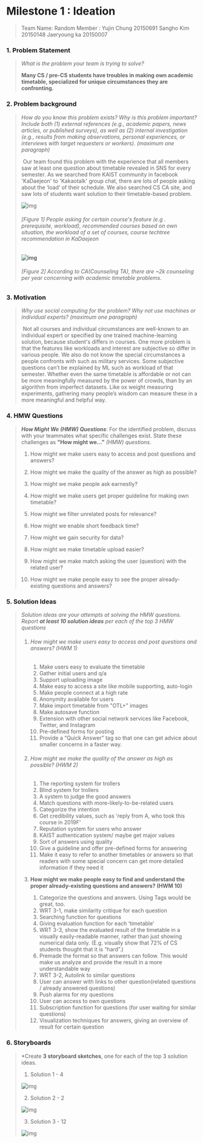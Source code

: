 
# Milestone  1 : Ideation

> Team Name: Random 
> Member : Yujin Chung 20150691 Sangho Kim 20150148 Jaeryoung ka 20150007

### 1. Problem Statement

> *What is the problem your team is trying to solve?*
>
> **Many CS / pre-CS students have troubles in making own academic timetable, specialized for unique circumstances they are confronting.**



### 2. Problem background

> *How do you know this problem exists? Why is this problem important? Include both (1) external references (e.g., academic papers, news articles, or published surveys), as well as (2) internal investigation (e.g., results from making observations, personal experiences, or interviews with target requesters or workers). (maximum one paragraph)*
>
> ​	Our team found this problem with the experience that all members saw at least one question about timetable revealed in SNS for every semester. As we searched from KAIST community in facebook 'KaDaejeon' to 'Kakaotalk' group chat, there are lots of people asking about the ‘load’ of their schedule. We also searched CS CA site, and saw lots of students want solution to their timetable-based problem.
>
> ![img](https://lh4.googleusercontent.com/yaWv0T_7f7_BY0n4aeSZL78RfVdIL7XLeaApgdzCsCyPPeNihG1CR5YfN3HcFnmrkVeO4CA9IczVY-wL0WBg5iqqtgu9_NCToHLE7woJ-1kwbsFWWFDoVHAQ6fCq1Fk_FNQzsk9_)
>
> ###### [Figure 1] People asking for certain course's feature (e.g . prerequisite, workload), recommended courses based on own situation, the workload of a set of courses, course techtree recommendation in KaDaejeon
>
>  **![img](https://lh6.googleusercontent.com/087sf_eXr5Ma1D775E6rCmI4RU6FkCOMKRUOw0QRelkRmHt_6a-TsPj73CmPu7yf068-gzjwriWux8_w-3GWuaYUmaPgvHtTbfuRhXfjqZwCQq9qAtQOgAyaD-y19L6viG0zjLoF)**
>
> ###### [Figure 2] According to CA(Counseling TA), there are ~2k counseling per year concerning with academic timetable problems.

### 3. Motivation

> *Why use social computing for the problem? Why not use machines or individual experts? (maximum one paragraph)*
>
> ​	Not all courses and individual circumstances are well-known to an individual expert or specified by one trained machine-learning solution, because student's differs in courses. One more problem is that the features like workloads and interest are subjective so differ in various people. We also do not know the special circumstances a people confronts with such as military services. Some subjective questions can’t be explained by ML such as workload of that semester. Whether even the same timetable is affordable or not can be more meaningfully measured by the power of crowds, than by an algorithm from imperfect datasets. Like ox weight measuring experiments, gathering many people’s wisdom can measure these in a more meaningful and helpful way.

### 4. HMW Questions

> ***How Might We (HMW) Questions***: For the identified problem, discuss with your teammates what specific challenges exist. State these challenges as **"How might we..."** *(HMW) questions.*
>
> 1. How might we make users easy to access and post questions and answers?
>
> 2. How might we make the quality of the answer as high as possible? 
>
> 3. How might we make people ask earnestly?
>
> 4. How might we make users get proper guideline for making own timetable?
>
> 5. How might we filter unrelated posts for relevance?
>
> 6. How might we enable short feedback time?
>
> 7. How might we gain security for data?
>
> 8. How might we make timetable upload easier?
>
> 9. How might we make match asking the user (question) with the related user?
>
> 10. How might we make people easy to see the proper already-existing questions and answers?
>
>     

### 5. Solution Ideas

> *Solution ideas are your attempts at solving the HMW questions. Report **at least 10 solution ideas** per each of the top 3 HMW questions*
>
> 1. ###### How might we make users easy to access and post questions and answers? (HWM 1)
>
>    1. Make users easy to evaluate the timetable
>    2. Gather initial users and q/a
>    3. Support uploading image
>    4. Make easy to access a site like mobile supporting, auto-login
>    5. Make people connect at a high rate
>    6. Anonymity available for users
>    7. Make import timetable from "OTL+" images
>    8. Make autosave function
>    9. Extension with other social network services like Facebook, Twitter, and Instagram
>    10. Pre-defined forms for posting
>    11. Provide a “Quick Answer” tag so that one can get advice about smaller concerns in a faster way.
>
> 2. ###### How might we make the quality of the answer as high as possible? (HWM 2)
>
>    1. The reporting system for trollers
>    2. Blind system for trollers
>    3. A system to judge the good answers
>    4. Match questions with more-likely-to-be-related users
>    5. Categorize the intention
>    6. Get credibility values, such as 'reply from A, who took this course in 2019F'
>    7. Reputation system for users who answer
>    8. KAIST authentication system/ maybe get major values
>    9. Sort of answers using quality
>    10. Give a guideline and offer pre-defined forms for answering
>    11. Make it easy to refer to another timetables or answers so that readers with some special concern can get more detailed information if they need it
>
> 3. **How might we make people easy to find and understand the proper already-existing questions and answers? (HWM 10)** 
>
>    1. Categorize the questions and answers. Using Tags would be great, too. 
>    2. WRT 3-1, make similarity critique for each question
>    3. Searching function for questions
>    4. Giving evaluation function for each ‘timetable’ 
>    5. WRT 3-3, show the evaluated result of the timetable in a visually easily-readable manner, rather than just showing numerical data only. (E.g. visually show that 72% of CS students thought that it is “hard”.)
>    6. Premade the format so that answers can follow. This would make us analyze and provide the result in a more understandable way
>    7. WRT 3-2, Autolink to similar questions
>    8. User can answer with links to other question(related questions / already answered questions)
>    9. Push alarms for my questions
>    10. User can access to own questions
>    11. Subscription function for questions (for user waiting for similar questions)
>    12. Visualization techniques for answers, giving an overview of result for certain question



### 6. Storyboards

> *Create **3 storyboard sketches**, one for each of the top 3 solution ideas.
>
> 1) Solution 1 - 4
>
> ![img](https://lh5.googleusercontent.com/aMdmZZyMtqDp4y1uH0RvIj6eAA4bjnvyUsbnl681FISJiVa-YSE5PjvcwMWk4vnQZZt7D_Vb2QzpdoeotGYOwafTlGRfDCPsw9nMIP1UhAgFwAbNPcP-GE544SYPE1cRV1Cg_Z0c)
>
> 2) Solution 2 - 2
>
> ![img](https://lh5.googleusercontent.com/Sbt_qZZv9qr7q-BJVtAXTanomZg6S1u5fBarCIwr5p6hIES3OrWOEL1R58KrrRTb5OwChuBvVY9bxiiKB4C1F43JMWE0pUCBYNNoXzGP9yM4L0EEuvpWcbUsNRfuDiryvekyHQQo)
>
> 3) Solution 3 - 12
>
> ![img](https://lh4.googleusercontent.com/1SUg49dP2YtUxzmW6eDh33yF84kJgHt_6hj4pQ9HljNsv2tpTFGCbcU6treKqOi6NOpj4poKXLEHr60IqDh72kXub5M08RlW2MQQ58zvRMY9nS7FS6slf_f_0E6uZxdMPhb74GXo)
>
> 
